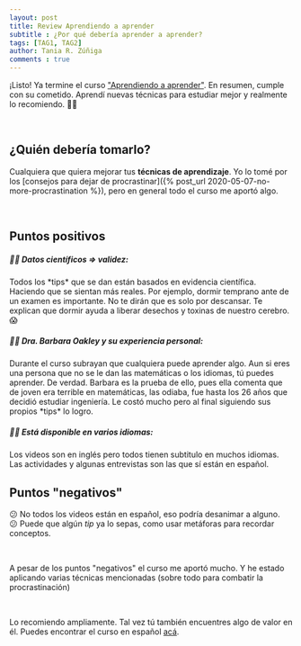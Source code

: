 ```yaml
---
layout: post
title: Review Aprendiendo a aprender
subtitle : ¿Por qué debería aprender a aprender?
tags: [TAG1, TAG2]
author: Tania R. Zúñiga
comments : true
---
```


¡Listo! Ya termine el curso ["Aprendiendo a aprender"](https://www.coursera.org/learn/aprendiendo-a-aprender/). En resumen, cumple con su cometido. Aprendí nuevas técnicas para estudiar mejor y realmente lo recomiendo. 👌🏼

<br>

<h2>¿Quién debería tomarlo?</h2>

Cualquiera que quiera mejorar tus **técnicas de aprendizaje**. Yo lo tomé por los [consejos para dejar de procrastinar]({% post_url 2020-05-07-no-more-procrastination %}), pero en general todo el curso me aportó algo.

<br>

<h2>Puntos positivos</h2>

<h5>👍🏼 Datos científicos ⇒ validez:</h5>
Todos los *tips* que se dan están basados en evidencia científica. Haciendo que se sientan más reales. Por ejemplo, dormir temprano ante de un examen es importante. No te dirán que es solo por descansar. Te explican que dormir ayuda a liberar desechos y toxinas de nuestro cerebro. 😱

<h5>👍🏼 Dra. Barbara Oakley y su experiencia personal:</h5>
Durante el curso subrayan que cualquiera puede aprender algo. Aun si eres una persona que no se le dan las matemáticas o los idiomas, tú puedes aprender. De verdad. Barbara es la prueba de ello, pues ella comenta que de joven era terrible en matemáticas, las odiaba, fue hasta los 26 años que decidió estudiar ingeniería. Le costó mucho pero al final siguiendo sus propios *tips* lo logro.

<h5>👍🏼 Está disponible en varios idiomas:</h5>
Los videos son en inglés pero todos tienen subtitulo en muchos idiomas. Las actividades y algunas entrevistas son las que sí están en español.

<br>

<h2> Puntos "negativos"</h2>

😕 No todos los videos están en español, eso podría desanimar a alguno.
<br>
😕 Puede que algún *tip* ya lo sepas, como usar metáforas para recordar conceptos.

<br>

A pesar de los puntos "negativos" el curso me aportó mucho. Y he estado aplicando varias técnicas mencionadas (sobre todo para combatir la procrastinación)

<br>

Lo recomiendo ampliamente. Tal vez tú también encuentres algo de valor en él. Puedes encontrar el curso en español [acá](https://www.coursera.org/learn/aprendiendo-a-aprender/).
